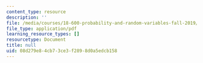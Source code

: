 ```yaml
---
content_type: resource
description: ''
file: /media/courses/18-600-probability-and-random-variables-fall-2019/08d279e84cb73ce3f2898d0a5edcb158_MIT18_600F19_lec13.pdf
file_type: application/pdf
learning_resource_types: []
resourcetype: Document
title: null
uid: 08d279e8-4cb7-3ce3-f289-8d0a5edcb158
---
```

